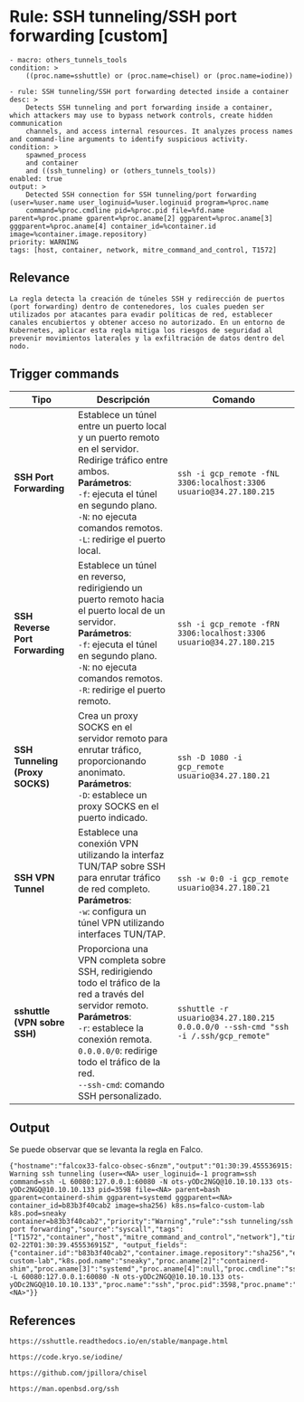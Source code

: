 # Rule: SSH tunneling/SSH port forwarding [custom]


    - macro: others_tunnels_tools
    condition: >
        ((proc.name=sshuttle) or (proc.name=chisel) or (proc.name=iodine))

    - rule: SSH tunneling/SSH port forwarding detected inside a container
    desc: >
        Detects SSH tunneling and port forwarding inside a container, which attackers may use to bypass network controls, create hidden communication 
        channels, and access internal resources. It analyzes process names and command-line arguments to identify suspicious activity.
    condition: >
        spawned_process
        and container
        and ((ssh_tunneling) or (others_tunnels_tools))
    enabled: true
    output: >
        Detected SSH connection for SSH tunneling/port forwarding (user=%user.name user_loginuid=%user.loginuid program=%proc.name
        command=%proc.cmdline pid=%proc.pid file=%fd.name parent=%proc.pname gparent=%proc.aname[2] ggparent=%proc.aname[3] gggparent=%proc.aname[4] container_id=%container.id image=%container.image.repository)
    priority: WARNING
    tags: [host, container, network, mitre_command_and_control, T1572]


## Relevance

    La regla detecta la creación de túneles SSH y redirección de puertos (port forwarding) dentro de contenedores, los cuales pueden ser utilizados por atacantes para evadir políticas de red, establecer canales encubiertos y obtener acceso no autorizado. En un entorno de Kubernetes, aplicar esta regla mitiga los riesgos de seguridad al prevenir movimientos laterales y la exfiltración de datos dentro del nodo.


## Trigger commands


| Tipo                          | Descripción                                                                                                                     | Comando                                                                 |
|-------------------------------|---------------------------------------------------------------------------------------------------------------------------------|-------------------------------------------------------------------------|
| **SSH Port Forwarding**        | Establece un túnel entre un puerto local y un puerto remoto en el servidor. Redirige tráfico entre ambos. <br> **Parámetros**: <br> `-f`: ejecuta el túnel en segundo plano. <br> `-N`: no ejecuta comandos remotos. <br> `-L`: redirige el puerto local. | `ssh -i gcp_remote -fNL 3306:localhost:3306 usuario@34.27.180.215`   |
| **SSH Reverse Port Forwarding**| Establece un túnel en reverso, redirigiendo un puerto remoto hacia el puerto local de un servidor. <br> **Parámetros**: <br> `-f`: ejecuta el túnel en segundo plano. <br> `-N`: no ejecuta comandos remotos. <br> `-R`: redirige el puerto remoto. | `ssh -i gcp_remote -fRN 3306:localhost:3306 usuario@34.27.180.215`   |
| **SSH Tunneling (Proxy SOCKS)**| Crea un proxy SOCKS en el servidor remoto para enrutar tráfico, proporcionando anonimato. <br> **Parámetros**: <br> `-D`: establece un proxy SOCKS en el puerto indicado. | `ssh -D 1080 -i gcp_remote usuario@34.27.180.21`                    |
| **SSH VPN Tunnel**             | Establece una conexión VPN utilizando la interfaz TUN/TAP sobre SSH para enrutar tráfico de red completo. <br> **Parámetros**: <br> `-w`: configura un túnel VPN utilizando interfaces TUN/TAP. | `ssh -w 0:0 -i gcp_remote usuario@34.27.180.21`                     |
| **sshuttle (VPN sobre SSH)**  | Proporciona una VPN completa sobre SSH, redirigiendo todo el tráfico de la red a través del servidor remoto. <br> **Parámetros**: <br> `-r`: establece la conexión remota. <br> `0.0.0.0/0`: redirige todo el tráfico de la red. <br> `--ssh-cmd`: comando SSH personalizado. | `sshuttle -r usuario@34.27.180.215 0.0.0.0/0 --ssh-cmd "ssh -i /.ssh/gcp_remote"` |



## Output


Se puede observar que se levanta la regla en Falco.

    {"hostname":"falcox33-falco-obsec-s6nzm","output":"01:30:39.455536915: Warning ssh tunneling (user=<NA> user_loginuid=-1 program=ssh command=ssh -L 60080:127.0.0.1:60080 -N ots-yODc2NGQ@10.10.10.133 ots-yODc2NGQ@10.10.10.133 pid=3598 file=<NA> parent=bash gparent=containerd-shim ggparent=systemd gggparent=<NA> container_id=b83b3f40cab2 image=sha256) k8s.ns=falco-custom-lab k8s.pod=sneaky container=b83b3f40cab2","priority":"Warning","rule":"ssh tunneling/ssh port forwarding","source":"syscall","tags":["T1572","container","host","mitre_command_and_control","network"],"time":"2025-02-22T01:30:39.455536915Z", "output_fields": {"container.id":"b83b3f40cab2","container.image.repository":"sha256","evt.time":1740187839455536915,"fd.name":null,"k8s.ns.name":"falco-custom-lab","k8s.pod.name":"sneaky","proc.aname[2]":"containerd-shim","proc.aname[3]":"systemd","proc.aname[4]":null,"proc.cmdline":"ssh -L 60080:127.0.0.1:60080 -N ots-yODc2NGQ@10.10.10.133 ots-yODc2NGQ@10.10.10.133","proc.name":"ssh","proc.pid":3598,"proc.pname":"bash","user.loginuid":-1,"user.name":"<NA>"}}


## References

    https://sshuttle.readthedocs.io/en/stable/manpage.html

    https://code.kryo.se/iodine/

    https://github.com/jpillora/chisel

    https://man.openbsd.org/ssh

